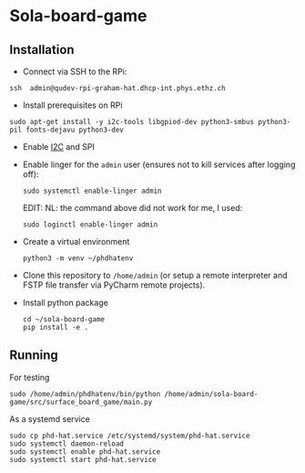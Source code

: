 # Sola-board-game

## Installation

- Connect via SSH to the RPi:
```
ssh  admin@qudev-rpi-graham-hat.dhcp-int.phys.ethz.ch
```

- Install prerequisites on RPi

```
sudo apt-get install -y i2c-tools libgpiod-dev python3-smbus python3-pil fonts-dejavu python3-dev
```

- Enable [I2C](https://learn.adafruit.com/adafruits-raspberry-pi-lesson-4-gpio-setup/configuring-i2c) and SPI

- Enable linger for the `admin` user (ensures not to kill services after logging off):

    ```
    sudo systemctl enable-linger admin
    ```
    EDIT: NL:
    the command above did not work for me, I used:
    ```
    sudo loginctl enable-linger admin
    ```
- Create a virtual environment

    ```
    python3 -m venv ~/phdhatenv
    ```

- Clone this repository to `/home/admin` (or 
setup a remote interpreter and FSTP file transfer via 
PyCharm remote projects).

- Install python package
    ```
    cd ~/sola-board-game
    pip install -e .
    ```

## Running

For testing

```
sudo /home/admin/phdhatenv/bin/python /home/admin/sola-board-game/src/surface_board_game/main.py
```

As a systemd service

```
sudo cp phd-hat.service /etc/systemd/system/phd-hat.service
sudo systemctl daemon-reload
sudo systemctl enable phd-hat.service
sudo systemctl start phd-hat.service
```
